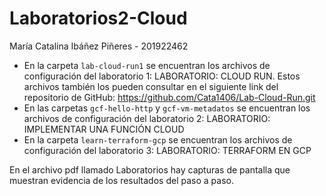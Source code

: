 # Laboratorios2-Cloud
María Catalina Ibáñez Piñeres - 201922462

- En la carpeta `lab-cloud-run1` se encuentran los archivos de configuración del laboratorio 1: LABORATORIO: CLOUD RUN. Estos archivos también los pueden consultar en el siguiente link del repositorio de GitHub: https://github.com/Cata1406/Lab-Cloud-Run.git
- En las carpetas `gcf-hello-http` y `gcf-vm-metadatos` se encuentran los archivos de configuración del laboratorio 2: LABORATORIO: IMPLEMENTAR UNA FUNCIÓN CLOUD
- En la carpeta `learn-terraform-gcp` se encuentran los archivos de configuración del laboratorio 3: LABORATORIO: TERRAFORM EN GCP

En el archivo pdf llamado Laboratorios hay capturas de pantalla que muestran evidencia de los resultados del paso a paso.

